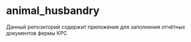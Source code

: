 # animal_husbandry
Данный репозиторий содержит приложения для заполнения отчётных документов фермы КРС
